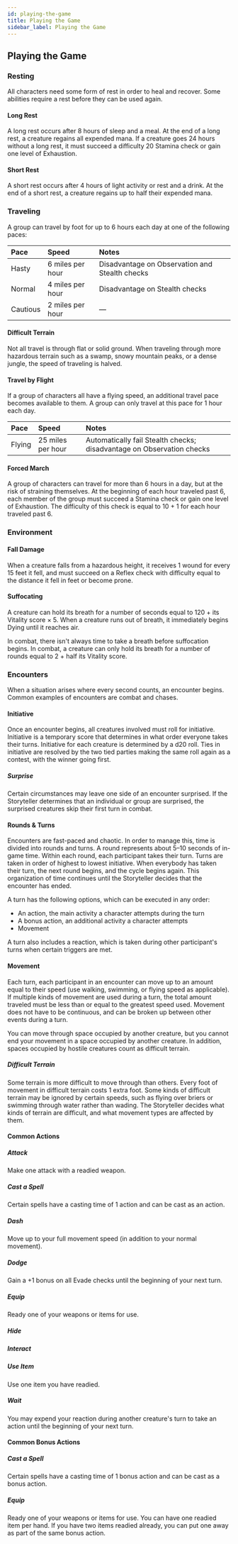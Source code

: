 ```yaml
---
id: playing-the-game
title: Playing the Game
sidebar_label: Playing the Game
---
```



## Playing the Game

### Resting

All characters need some form of rest in order to heal and recover. Some abilities require a rest before they can be used again.

#### Long Rest

A long rest occurs after 8 hours of sleep and a meal. At the end of a long rest, a creature regains all expended mana. If a creature goes 24 hours without a long rest, it must succeed a difficulty 20 Stamina check or gain one level of Exhaustion.

#### Short Rest

A short rest occurs after 4 hours of light activity or rest and a drink. At the end of a short rest, a creature regains up to half their expended mana.

### Traveling

A group can travel by foot for up to 6 hours each day at one of the following paces:

| Pace | Speed | Notes |
| :--- | :--- | :--- |
| Hasty | 6 miles per hour | Disadvantage on Observation and Stealth checks |
| Normal | 4 miles per hour | Disadvantage on Stealth checks |
| Cautious | 2 miles per hour | — |

#### Difficult Terrain

Not all travel is through flat or solid ground. When traveling through more hazardous terrain such as a swamp, snowy mountain peaks, or a dense jungle, the speed of traveling is halved.

#### Travel by Flight

If a group of characters all have a flying speed, an additional travel pace becomes available to them. A group can only travel at this pace for 1 hour each day.

| Pace | Speed | Notes |
| :--- | :--- | :--- |
| Flying | 25 miles per hour | Automatically fail Stealth checks; disadvantage on Observation checks |

#### Forced March

A group of characters can travel for more than 6 hours in a day, but at the risk of straining themselves. At the beginning of each hour traveled past 6, each member of the group must succeed a Stamina check or gain one level of Exhaustion. The difficulty of this check is equal to 10 + 1 for each hour traveled past 6.

### Environment

#### Fall Damage

When a creature falls from a hazardous height, it receives 1 wound for every 15 feet it fell, and must succeed on a Reflex check with difficulty equal to the distance it fell in feet or become prone.

#### Suffocating

A creature can hold its breath for a number of seconds equal to 120 + its Vitality score × 5. When a creature runs out of breath, it immediately begins Dying until it reaches air.

In combat, there isn't always time to take a breath before suffocation begins. In combat, a creature can only hold its breath for a number of rounds equal to 2 + half its Vitality score.

### Encounters

When a situation arises where every second counts, an encounter begins. Common examples of encounters are combat and chases.

#### Initiative

Once an encounter begins, all creatures involved must roll for initiative. Initiative is a temporary score that determines in what order everyone takes their turns. Initiative for each creature is determined by a d20 roll. Ties in initiative are resolved by the two tied parties making the same roll again as a contest, with the winner going first.

##### Surprise

Certain circumstances may leave one side of an encounter surprised. If the Storyteller determines that an individual or group are surprised, the surprised creatures skip their first turn in combat.

#### Rounds & Turns

Encounters are fast-paced and chaotic. In order to manage this, time is divided into rounds and turns. A round represents about 5–10 seconds of in-game time. Within each round, each participant takes their turn. Turns are taken in order of highest to lowest initiative. When everybody has taken their turn, the next round begins, and the cycle begins again. This organization of time continues until the Storyteller decides that the encounter has ended.

A turn has the following options, which can be executed in any order:

* An action, the main activity a character attempts during the turn
* A bonus action, an additional activity a character attempts
* Movement

A turn also includes a reaction, which is taken during other participant's turns when certain triggers are met.

#### Movement

Each turn, each participant in an encounter can move up to an amount equal to their speed \(use walking, swimming, or flying speed as applicable\). If multiple kinds of movement are used during a turn, the total amount traveled must be less than or equal to the greatest speed used. Movement does not have to be continuous, and can be broken up between other events during a turn.

You can move through space occupied by another creature, but you cannot end your movement in a space occupied by another creature. In addition, spaces occupied by hostile creatures count as difficult terrain.

##### Difficult Terrain

Some terrain is more difficult to move through than others. Every foot of movement in difficult terrain costs 1 extra foot. Some kinds of difficult terrain may be ignored by certain speeds, such as flying over briers or swimming through water rather than wading. The Storyteller decides what kinds of terrain are difficult, and what movement types are affected by them.

#### Common Actions

##### Attack

Make one attack with a readied weapon.

##### Cast a Spell

Certain spells have a casting time of 1 action and can be cast as an action.

##### Dash

Move up to your full movement speed \(in addition to your normal movement\).

##### Dodge

Gain a +1 bonus on all Evade checks until the beginning of your next turn.

##### Equip

Ready one of your weapons or items for use.

##### Hide

##### Interact

##### Use Item

Use one item you have readied.

##### Wait

You may expend your reaction during another creature's turn to take an action until the beginning of your next turn.

#### Common Bonus Actions

##### Cast a Spell

Certain spells have a casting time of 1 bonus action and can be cast as a bonus action.

##### Equip

Ready one of your weapons or items for use. You can have one readied item per hand. If you have two items readied already, you can put one away as part of the same bonus action.
